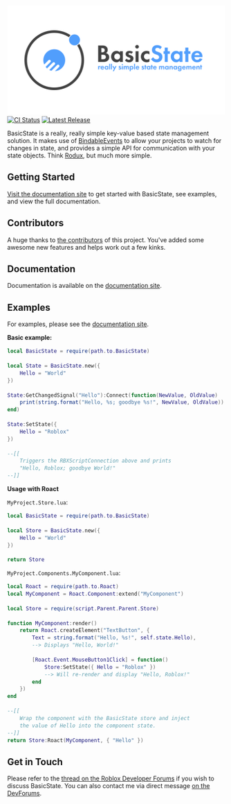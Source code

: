 <!-- Link References -->
[repo]: https://github.com/csqrl/BasicState
[contribs]: https://github.com/csqrl/BasicState/graphs/contributors
[actions]: https://github.com/csqrl/BasicState/actions
[latest-release]: https://github.com/csqrl/BasicState/releases/latest

[docs]: https://csqrl.github.io/BasicState
[docs-example]: https://csqrl.github.io/BasicState/example

[forum]: https://devforum.roblox.com/t/571355
[forum-dm]: https://devforum.roblox.com/new-message?username=csqrl

<!-- Image References -->
[img-cover]: resources/basicstate-cover.png
[img-ci-status]: https://github.com/csqrl/BasicState/actions/workflows/ci.yml/badge.svg
[img-latest-release]: https://img.shields.io/github/v/release/csqrl/BasicState?label=version

<!-- Content -->
[![# BasicState][img-cover]][docs]
[![CI Status][img-ci-status]][actions] [![Latest Release][img-latest-release]][latest-release]

BasicState is a really, really simple key-value based state management solution. It makes use of [BindableEvents](https://developer.roblox.com/en-us/api-reference/class/BindableEvent) to allow your projects to watch for changes in state, and provides a simple API for communication with your state objects. Think [Rodux](https://roblox.github.io/rodux/), but much more simple.

## Getting Started
[Visit the documentation site][docs] to get started with BasicState, see examples, and view the full documentation.

## Contributors
A huge thanks to [the contributors][contribs] of this project. You've added some awesome new features and helps work out a few kinks.

## Documentation
Documentation is available on the [documentation site][docs].

## Examples
For examples, please see the [documentation site][docs-example].

**Basic example:**
```lua
local BasicState = require(path.to.BasicState)

local State = BasicState.new({
    Hello = "World"
})

State:GetChangedSignal("Hello"):Connect(function(NewValue, OldValue)
    print(string.format("Hello, %s; goodbye %s!", NewValue, OldValue))
end)

State:SetState({
    Hello = "Roblox"
})

--[[
    Triggers the RBXScriptConnection above and prints
    "Hello, Roblox; goodbye World!"
--]]
```

**Usage with Roact**

`MyProject.Store.lua`:

```lua
local BasicState = require(path.to.BasicState)

local Store = BasicState.new({
    Hello = "World"
})

return Store
```

`MyProject.Components.MyComponent.lua`:
```lua
local Roact = require(path.to.Roact)
local MyComponent = Roact.Component:extend("MyComponent")

local Store = require(script.Parent.Parent.Store)

function MyComponent:render()
    return Roact.createElement("TextButton", {
        Text = string.format("Hello, %s!", self.state.Hello),
        --> Displays "Hello, World!"

        [Roact.Event.MouseButton1Click] = function()
            Store:SetState({ Hello = "Roblox" })
            --> Will re-render and display "Hello, Roblox!"
        end
    })
end

--[[
    Wrap the component with the BasicState store and inject
    the value of Hello into the component state.
--]]
return Store:Roact(MyComponent, { "Hello" })
```

## Get in Touch
Please refer to the [thread on the Roblox Developer Forums][forum] if you wish to discuss BasicState.
You can also contact me via direct message [on the DevForums][forum-dm].
